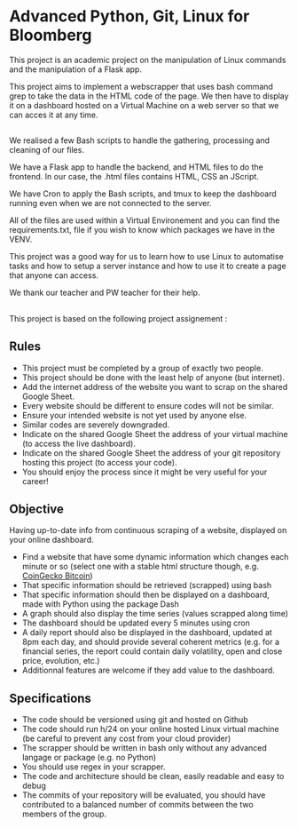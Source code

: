 # Advanced Python, Git, Linux for Bloomberg

This project is an academic project on the manipulation of Linux commands and the manipulation of a Flask app.

This project aims to implement a webscrapper that uses bash command grep to take the data in the HTML code of the page. We then have to display it on a dashboard hosted on a Virtual Machine on a web server so that we can acces it at any time.

##

We realised a few Bash scripts to handle the gathering, processing and cleaning of our files.

We have a Flask app to handle the backend, and HTML files to do the frontend. In our case, the .html files contains HTML, CSS an JScript.

We have Cron to apply the Bash scripts, and tmux to keep the dashboard running even when we are not connected to the server.

All of the files are used within a Virtual Environement and you can find the requirements.txt, file if you wish to know which packages we have in the VENV.

This project was a good way for us to learn how to use Linux to automatise tasks and how to setup a server instance and how to use it to create a page that anyone can access.

We thank our teacher and PW teacher for their help.

##

This project is based on the following project assignement :

## Rules

- This project must be completed by a group of exactly two people.
- This project should be done with the least help of anyone (but internet).
- Add the internet address of the website you want to scrap on the shared Google Sheet.
- Every website should be different to ensure codes will not be similar.
- Ensure your intended website is not yet used by anyone else.
- Similar codes are severely downgraded.
- Indicate on the shared Google Sheet the address of your virtual machine (to access the live dashboard).
- Indicate on the shared Google Sheet the address of your git repository hosting this project (to access your code).
- You should enjoy the process since it might be very useful for your career!

## Objective

Having up-to-date info from continuous scraping of a website, displayed on your online dashboard.

- Find a website that have some dynamic information which changes each minute or so (select one with a stable html structure though, e.g.      [CoinGecko Bitcoin](https://www.coingecko.com/en/coins/bitcoin))
- That specific information should be retrieved (scrapped) using bash
- That specific information should then be displayed on a dashboard, made with Python using the package Dash
- A graph should also display the time series (values scrapped along time)
- The dashboard should be updated every 5 minutes using cron
- A daily report should also be displayed in the dashboard, updated at 8pm each day, and should provide several coherent metrics (e.g. for a financial series, the report could contain daily volatility, open and close price, evolution, etc.)
- Additionnal features are welcome if they add value to the dashboard.

## Specifications

- The code should be versioned using git and hosted on Github
- The code should run h/24 on your online hosted Linux virtual machine (be careful to prevent any cost from your cloud provider)
- The scrapper should be written in bash only without any advanced langage or package (e.g. no Python)
- You should use regex in your scrapper.
- The code and architecture should be clean, easily readable and easy to debug
- The commits of your repository will be evaluated, you should have contributed to a balanced number of commits between the two members of the group.
